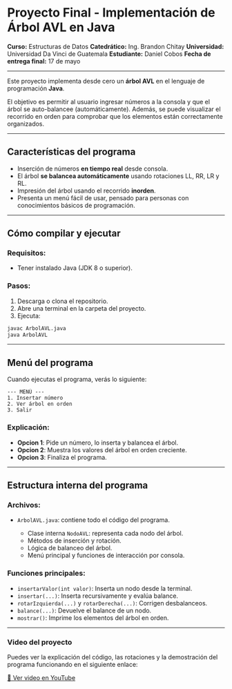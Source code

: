 # Proyecto Final - Implementación de Árbol AVL en Java

**Curso:** Estructuras de Datos
**Catedrático:** Ing. Brandon Chitay
**Universidad:** Universidad Da Vinci de Guatemala
**Estudiante:** Daniel Cobos
**Fecha de entrega final:** 17 de mayo

--------------------------------------------------


Este proyecto implementa desde cero un **árbol AVL** en el lenguaje de programación **Java**.

El objetivo es permitir al usuario ingresar números a la consola y que el árbol se auto-balancee (automáticamente). Además, se puede visualizar el recorrido en orden para comprobar que los elementos están correctamente organizados.

---------------------------------------

## Características del programa

* Inserción de números **en tiempo real** desde consola.
* El árbol **se balancea automáticamente** usando rotaciones LL, RR, LR y RL.
* Impresión del árbol usando el recorrido **inorden**.
* Presenta un menú fácil de usar, pensado para personas con conocimientos básicos de programación.

---------------------------

## Cómo compilar y ejecutar

### Requisitos:

* Tener instalado Java (JDK 8 o superior).

### Pasos:

1. Descarga o clona el repositorio.
2. Abre una terminal en la carpeta del proyecto.
3. Ejecuta:

```bash
javac ArbolAVL.java
java ArbolAVL
```

-----------------

## Menú del programa

Cuando ejecutas el programa, verás lo siguiente:

```
--- MENÚ ---
1. Insertar número
2. Ver árbol en orden
3. Salir
```

### Explicación:

* **Opcion 1**: Pide un número, lo inserta y balancea el árbol.
* **Opcion 2**: Muestra los valores del árbol en orden creciente.
* **Opcion 3**: Finaliza el programa.

------------

## Estructura interna del programa

### Archivos:

* `ArbolAVL.java`: contiene todo el código del programa.

  * Clase interna `NodoAVL`: representa cada nodo del árbol.
  * Métodos de inserción y rotación.
  * Lógica de balanceo del árbol.
  * Menú principal y funciones de interacción por consola.

### Funciones principales:

* `insertarValor(int valor)`: Inserta un nodo desde la terminal.
* `insertar(...)`: Inserta recursivamente y evalúa balance.
* `rotarIzquierda(...)` y `rotarDerecha(...)`: Corrigen desbalanceos.
* `balance(...)`: Devuelve el balance de un nodo.
* `mostrar()`: Imprime los elementos del árbol en orden.

--------

### Video del proyecto

Puedes ver la explicación del código, las rotaciones y la demostración del programa funcionando en el siguiente enlace:

[🔗 Ver video en YouTube](https://www.youtube.com/tu_enlace_aqui)
